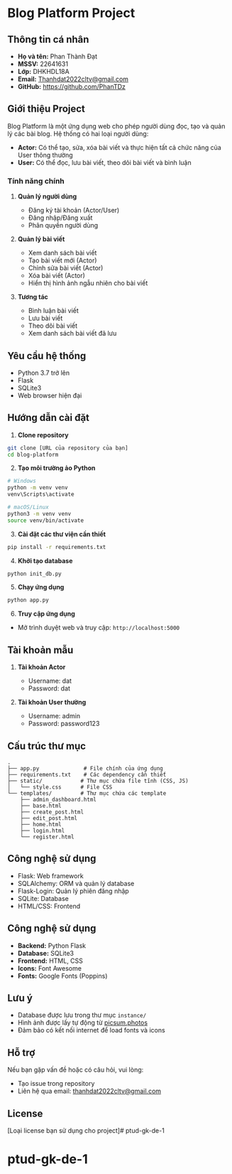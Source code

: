 # Blog Platform Project

## Thông tin cá nhân
- **Họ và tên:** Phan Thành Đạt
- **MSSV:** 22641631
- **Lớp:** DHKHDL18A
- **Email:** Thanhdat2022cltv@gmail.com
- **GitHub:** https://github.com/PhanTDz

## Giới thiệu Project
Blog Platform là một ứng dụng web cho phép người dùng đọc, tạo và quản lý các bài blog. Hệ thống có hai loại người dùng:
- **Actor:** Có thể tạo, sửa, xóa bài viết và thực hiện tất cả chức năng của User thông thường
- **User:** Có thể đọc, lưu bài viết, theo dõi bài viết và bình luận

### Tính năng chính
1. **Quản lý người dùng**
   - Đăng ký tài khoản (Actor/User)
   - Đăng nhập/Đăng xuất
   - Phân quyền người dùng

2. **Quản lý bài viết**
   - Xem danh sách bài viết
   - Tạo bài viết mới (Actor)
   - Chỉnh sửa bài viết (Actor)
   - Xóa bài viết (Actor)
   - Hiển thị hình ảnh ngẫu nhiên cho bài viết

3. **Tương tác**
   - Bình luận bài viết
   - Lưu bài viết
   - Theo dõi bài viết
   - Xem danh sách bài viết đã lưu

## Yêu cầu hệ thống
- Python 3.7 trở lên
- Flask
- SQLite3
- Web browser hiện đại

## Hướng dẫn cài đặt

1. **Clone repository**
```bash
git clone [URL của repository của bạn]
cd blog-platform
```

2. **Tạo môi trường ảo Python**
```bash
# Windows
python -m venv venv
venv\Scripts\activate

# macOS/Linux
python3 -m venv venv
source venv/bin/activate
```

3. **Cài đặt các thư viện cần thiết**
```bash
pip install -r requirements.txt
```

4. **Khởi tạo database**
```bash
python init_db.py
```

5. **Chạy ứng dụng**
```bash
python app.py
```

6. **Truy cập ứng dụng**
- Mở trình duyệt web và truy cập: `http://localhost:5000`

## Tài khoản mẫu
1. **Tài khoản Actor**
   - Username: dat
   - Password: dat

2. **Tài khoản User thường**
   - Username: admin
   - Password: password123

## Cấu trúc thư mục
```
.
├── app.py              # File chính của ứng dụng
├── requirements.txt    # Các dependency cần thiết
├── static/            # Thư mục chứa file tĩnh (CSS, JS)
│   └── style.css      # File CSS
└── templates/         # Thư mục chứa các template
    ├── admin_dashboard.html
    ├── base.html
    ├── create_post.html
    ├── edit_post.html
    ├── home.html
    ├── login.html
    └── register.html
```

## Công nghệ sử dụng
- Flask: Web framework
- SQLAlchemy: ORM và quản lý database
- Flask-Login: Quản lý phiên đăng nhập
- SQLite: Database
- HTML/CSS: Frontend 

## Công nghệ sử dụng
- **Backend:** Python Flask
- **Database:** SQLite3
- **Frontend:** HTML, CSS
- **Icons:** Font Awesome
- **Fonts:** Google Fonts (Poppins)

## Lưu ý
- Database được lưu trong thư mục `instance/`
- Hình ảnh được lấy tự động từ [picsum.photos](https://picsum.photos/)
- Đảm bảo có kết nối internet để load fonts và icons

## Hỗ trợ
Nếu bạn gặp vấn đề hoặc có câu hỏi, vui lòng:
- Tạo issue trong repository
- Liên hệ qua email: thanhdat2022cltv@gmail.com

## License
[Loại license bạn sử dụng cho project]# ptud-gk-de-1
# ptud-gk-de-1
